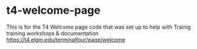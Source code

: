 # t4-welcome-page
This is for the T4 Welcome page code that was set up to help with Trainig training workshops & documentation https://t4.elgin.edu/terminalfour/page/welcome
